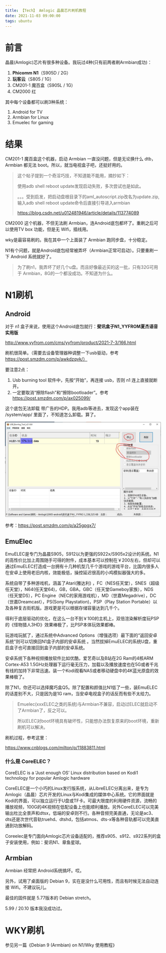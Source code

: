 ```yaml
---
title: 【Tech】 Amlogic 晶晨芯片刷机教程
date: 2021-11-03 09:00:00
tags: ubuntu
---
```


# 前言

晶晨(Amlogic)芯片有很多种设备。我玩过4种(只有前两者刷Armbian成功)：

1. __Phicomm N1__（S905D / 2G）
1. __玩客云__（S805 / 1G）
1. CM201-1 魔百盒（S905L / 1G）
1. CM2000 红

其中每个设备都可以刷3种系统：

1. Android for TV
1. Armbian for Linux
1. Emuelec for gaming

# 结果

CM201-1 魔百盒这个机器，启动 Armbian 一直没问题，但是无论换什么 dtb，Armbian 都无法 boot。所以，就当电视盒子吧，还挺好用的。

> 这个帖子提到一个奇淫巧技，不知道能不能用，摘抄如下：
> 
> 使用adb shell reboot update发现启动失败，多次尝试也是如此。
> 
> 。。。受到启发，把启动盘根目录下的aml_autoscript.zip改名为update.zip,输入adb shell reboot update命令后直接引导进入armbian
> 
> https://blog.csdn.net/u012481946/article/details/113774089

CM2000 这个机器，不但无法刷 Armbian，连Android底包都坏了。重刷之后可以使用TV box 功能，但是无 Wifi，插线用。

wky是最容易刷的。我在其中一个上面装了 Armbian 跑同步盘，十分稳定。

N1有个问题，就是Android底包经常被弄坏（Armbian正常可启动）。只要重刷一下 Android 系统就好了。

> 为了刷n1，我弄坏了好几个u盘。而且好像最近买的这一批，只有32G可用于 Armbian，8G的一个都没成功。不知道为什么。

# N1刷机

## Android

对于 n1 盒子来说，使用这个Android底包就行：__斐讯盒子N1_YYFROM夏杰语音实用版__

http://www.yyfrom.com/cms/yyfrom/product/2021-7-3/166.html

刷机很简单。（需要去设备管理器种调整一下usb驱动，参考 https://post.smzdm.com/p/awkdzqvk/）

要注意2点：

1. Usb burning tool 软件中，先按“开始”，再连接 usb，否则 n1 连上直接就断开。
1. 一定要取消“擦除flash”和“擦除bootloader”。参考 https://post.smzdm.com/p/ax025099/

这个底包无法卸载 带广告的HDP。我用adb等进去，发现这个app装在 /system/app/ 里面了，不知道怎么卸载。算了。

![](/images/usb-burning-tool-n1.jpg)

参考：https://post.smzdm.com/p/a25gpgx7/

## EmuElec

EmuELEC是专门为晶晨S905，S912以为更强的S922x/S905x2设计的系统。N1的高性价比加上周围随手可得的附件，成本基本可以控制在￥200左右，但却可以通过EmuELEC打造成一台拥有十几种机型几千个游戏的游戏平台，比国内很多人在安卓上使用老旧内核，效能极低，操控延迟很高的小鸡模拟器强大的多。

系统自带了多种游戏机，涵盖了Atari(雅达利) ，FC（NES任天堂），SNES（超级任天堂），N64(任天堂64)，GB，GBA，GBC（任天堂Gameboy家族），NDS（任天堂DS），PC Engine（NEC的家用游戏机），MD（世嘉Megadrive），DC（世嘉Dreamcast），PS(Sony Playstation)，PSP（Play Station Portable）以及各种复古街机版。游戏更是可以根据存储容量达到几千个。

得利于底层驱动的优化，在这么一台不到￥100的主机上，双倍渲染解析度玩PSP的《怪物猎人3HD》效果棒极了，比PSP本体玩效果都棒。

玩游戏玩腻了，通过系统中Advanced Options（增强选项）最下面的“返回安卓系统”则可以切换回N1盒子内部的安卓系统 。当然拔掉EmuELEC的系统U盘，重启盒子也可直接回到盒子内部的安卓系统。

安卓系统下各种视频播放软件比如优酷，爱艺奇以及B站在2G Ram的4核ARM Cortex-A53 1.5GHz处理器下运行毫无压力，加载以及播放速度也在5G或者千兆有线的加持下非常迅速。装一个Kodi观看NAS或者移动硬盘中的4K蓝光原盘的效果棒极了。

除了N1，你还可以选择魔巧盒Q5。除了配置和颜值比N1低了一些，装EmuELEC的话差别不大，只是因为是1G ram，当安卓电视盒子的话反而有些不太给力。

> Emuelec(xxxELEC之类的系统)与Armbian不兼容，启动过ELEC就启动不了Armbian了，反之可以。
>
> 所以ELEC对boot环境具有破坏性，只能想办法恢复原来的boot环境，重新刷机可以解决。

刷机过程，参考这里：

https://www.cnblogs.com/milton/p/11883811.html

### 什么是 CoreELEC？

CoreELEC is a ‘Just enough OS’ Linux distribution based on Kodi1 technology for popular Amlogic hardware

CoreELEC是一个小巧的Linux发行版系统，从LibreELEC分离出来，是专为Amlogic（晶晨）芯片开发的Linux与Kodi集成的媒体中心系统。它的界面就是Kodi的界面，可以独立运行于U盘或TF卡。可最大限度的利用硬件资源，流畅的播放视频，100G的4K视频在低配设备上也能顺利播放。另外CoreELEC可以完美输出杜比全景声和dtsx，低端的安卓则不行。各种音频完美直通，无论是ac3、dts还是次世代音轨truehd、dtshd，包括atmos、dts-x等各种音轨都可以完美直通到功放解码。

Coreelec是专门面向Amlogic芯片设备适配的，推荐s905、s912、s922系列的盒子安装使用，例如：斐讯N1、章鱼星球。

## Armbian

Armbian 经常把 Android系统搞坏。哎。

另外，试用了桌面版的 Debian 9，实在是没什么可用性，而且有时候无法自动连接 Wifi。不建议玩儿。

最佳的固件就是 5.77版本的 Debian stretch。

5.99 / 20.10 版本我没成功过。

# WKY刷机

参见另一篇《Debian 9 (Armbian) on N1/Wky 使用教程》
